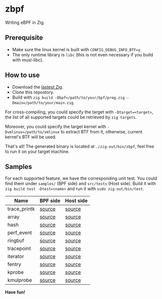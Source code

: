# zbpf
Writing eBPF in Zig.

## Prerequisite

- Make sure the linux kernel is built with `CONFIG_DEBUG_INFO_BTF=y`.
- The only runtime library is `libc` (this is not even necessary if you build with musl-libc).

## How to use

- Download the [lastest Zig](https://ziglang.org/download/).
- Clone this repostory.
- Build with `zig build -Dbpf=/path/to/your/bpf/prog.zig -Dmain=/path/to/your/main.zig`.

For cross-compiling, you could specify the target with `-Dtarget=<target>`,
the list of all supported targets could be retrieved by `zig targets`.

Moreover, you could specify the target kernel with `-Dvmlinux=/path/to/vmlinux`
to extract BTF from it, otherwise, current kernel's BTF will be used.

That's all! The generated binary is located at `./zig-out/bin/zbpf`,
feel free to run it on your target machine.

## Samples

For each supported feature, we have the corresponding unit test.
You could find them under `samples/` (BPF side) and `src/tests` (Host side).
Build it with `zig build test -Dtest=<name>` and run it with `sudo zig-out/bin/test`.

Name | BPF side | Host side
--- | --- | ---
trace_printk | [source](samples/trace_printk.zig) | [source](src/tests/trace_printk.zig)
array | [source](samples/array.zig) | [source](src/tests/array.zig)
hash | [source](samples/hash.zig) | [source](src/tests/hash.zig)
perf_event | [source](samples/perf_event.zig) | [source](src/tests/perf_event.zig)
ringbuf | [source](samples/ringbuf.zig) | [source](src/tests/ringbuf.zig)
tracepoint | [source](samples/tracepoint.zig) | [source](src/tests/tracepoint.zig)
iterator | [source](samples/iterator.zig) | [source](src/tests/iterator.zig)
fentry | [source](samples/fentry.zig) | [source](src/tests/fentry.zig)
kprobe | [source](samples/kprobe.zig) | [source](src/tests/kprobe.zig)
kmulprobe | [source](samples/kmulprobe.zig) | [source](src/tests/kmulprobe.zig)

**Have fun!**
